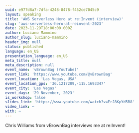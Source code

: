 ```yaml
---
uuid: e977d8a7-7dfa-4248-8478-f452ce7045c9
layout: speaking
title: 'AWS Serverless Hero at re:Invent (interview)'
slug: 'aws-serverless-hero-at-reinvent-2023'
date: 2023-11-29T18:00:00.000Z
author: Luciano Mammino
author_slug: luciano-mammino
header_img: null
status: published
language: en_US
presentation_language: en_US
meta_title: null
meta_description: null
event_name: 'vBrownBag (YouTube)'
event_link: 'https://www.youtube.com/@vBrownBag'
event_location: 'Las Vegas, USA'
event_location_gps: '36.1217209,-115.1693347'
event_city: 'Las Vegas'
event_days: '29 November, 2023'
is_workshop: false
slides_link: 'https://www.youtube.com/watch?v=ErJ8KpYd5B8'
video_link: ~
with: ~
---
```


Chris Williams from vBrownBag interviews me at re:Invent!